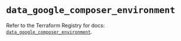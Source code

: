 # `data_google_composer_environment`

Refer to the Terraform Registry for docs: [`data_google_composer_environment`](https://registry.terraform.io/providers/hashicorp/google/6.14.1/docs/data-sources/composer_environment).
